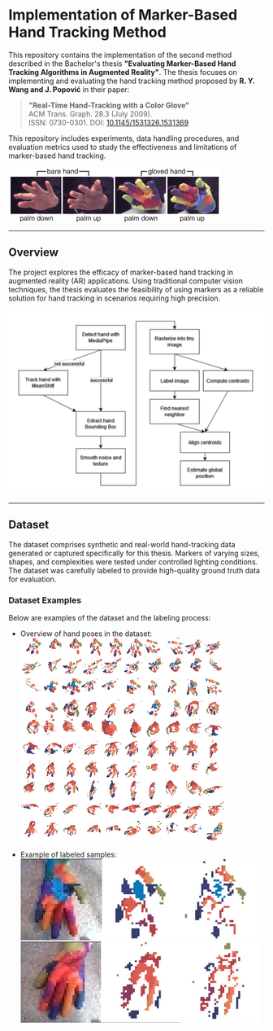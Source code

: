 # Implementation of Marker-Based Hand Tracking Method

This repository contains the implementation of the second method described in the Bachelor's thesis **"Evaluating Marker-Based Hand Tracking Algorithms in Augmented Reality"**. The thesis focuses on implementing and evaluating the hand tracking method proposed by **R. Y. Wang and J. Popović** in their paper:

> **"Real-Time Hand-Tracking with a Color Glove"**  
> ACM Trans. Graph. 28.3 (July 2009).  
> ISSN: 0730-0301. DOI: [10.1145/1531326.1531369](https://doi.org/10.1145/1531326.1531369)  

This repository includes experiments, data handling procedures, and evaluation metrics used to study the effectiveness and limitations of marker-based hand tracking.

![Glove used in the original paper](dataset/colorGove_palmDownPalmUp.png)

---

## Overview

The project explores the efficacy of marker-based hand tracking in augmented reality (AR) applications. Using traditional computer vision techniques, the thesis evaluates the feasibility of using markers as a reliable solution for hand tracking in scenarios requiring high precision.

![Overview of dataset of hand poses created in this thesis](dataset/glove_flow.png)

---

## Dataset

The dataset comprises synthetic and real-world hand-tracking data generated or captured specifically for this thesis. Markers of varying sizes, shapes, and complexities were tested under controlled lighting conditions. The dataset was carefully labeled to provide high-quality ground truth data for evaluation.

### **Dataset Examples**  
Below are examples of the dataset and the labeling process:

- Overview of hand poses in the dataset:  
  ![Overview of dataset of hand poses created in this thesis](dataset/db_overview2.png)

- Example of labeled samples:  
  ![Labelling example 1](dataset/sample1_labeling.jpg)  
  ![Labelling example 2](dataset/sample2_labeling.jpg)
